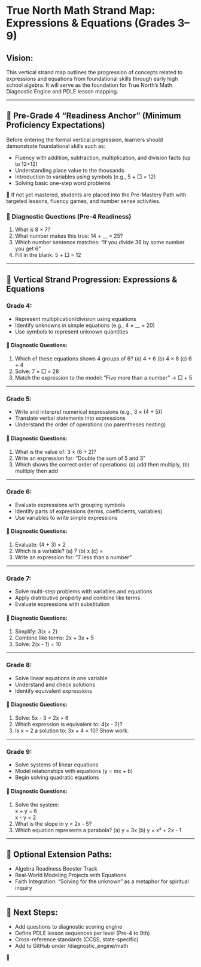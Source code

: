 # True North Math Strand Map: Expressions & Equations (Grades 3–9)

## Vision:
This vertical strand map outlines the progression of concepts related to expressions and equations from foundational skills through early high school algebra. It will serve as the foundation for True North’s Math Diagnostic Engine and PDLE lesson mapping.

---

## 🎯 Pre-Grade 4 “Readiness Anchor” (Minimum Proficiency Expectations)
Before entering the formal vertical progression, learners should demonstrate foundational skills such as:
- Fluency with addition, subtraction, multiplication, and division facts (up to 12×12)
- Understanding place value to the thousands
- Introduction to variables using symbols (e.g., 5 + □ = 12)
- Solving basic one-step word problems

🔁 If not yet mastered, students are placed into the Pre-Mastery Path with targeted lessons, fluency games, and number sense activities.

### 📝 Diagnostic Questions (Pre-4 Readiness)
1. What is 8 × 7?
2. What number makes this true: 14 + __ = 25?
3. Which number sentence matches: “If you divide 36 by some number you get 6”
4. Fill in the blank: 5 + □ = 12

---

## 📘 Vertical Strand Progression: Expressions & Equations

### Grade 4:
- Represent multiplication/division using equations
- Identify unknowns in simple equations (e.g., 4 × __ = 20)
- Use symbols to represent unknown quantities

#### 📝 Diagnostic Questions:
1. Which of these equations shows 4 groups of 6? (a) 4 + 6 (b) 4 × 6 (c) 6 ÷ 4
2. Solve: 7 × □ = 28
3. Match the expression to the model: “Five more than a number” → □ + 5

---

### Grade 5:
- Write and interpret numerical expressions (e.g., 3 × (4 + 5))
- Translate verbal statements into expressions
- Understand the order of operations (no parentheses nesting)

#### 📝 Diagnostic Questions:
1. What is the value of: 3 × (6 + 2)?
2. Write an expression for: “Double the sum of 5 and 3”
3. Which shows the correct order of operations: (a) add then multiply, (b) multiply then add

---

### Grade 6:
- Evaluate expressions with grouping symbols
- Identify parts of expressions (terms, coefficients, variables)
- Use variables to write simple expressions

#### 📝 Diagnostic Questions:
1. Evaluate: (4 + 3) × 2
2. Which is a variable? (a) 7 (b) x (c) =
3. Write an expression for: “7 less than a number”

---

### Grade 7:
- Solve multi-step problems with variables and equations
- Apply distributive property and combine like terms
- Evaluate expressions with substitution

#### 📝 Diagnostic Questions:
1. Simplify: 3(x + 2)
2. Combine like terms: 2x + 3x + 5
3. Solve: 2(x - 1) = 10

---

### Grade 8:
- Solve linear equations in one variable
- Understand and check solutions
- Identify equivalent expressions

#### 📝 Diagnostic Questions:
1. Solve: 5x - 3 = 2x + 6
2. Which expression is equivalent to: 4(x - 2)?
3. Is x = 2 a solution to: 3x + 4 = 10? Show work.

---

### Grade 9:
- Solve systems of linear equations
- Model relationships with equations (y = mx + b)
- Begin solving quadratic equations

#### 📝 Diagnostic Questions:
1. Solve the system:  
   x + y = 6  
   x - y = 2
2. What is the slope in y = 2x - 5?
3. Which equation represents a parabola? (a) y = 3x (b) y = x² + 2x - 1

---

## 🔄 Optional Extension Paths:
- Algebra Readiness Booster Track
- Real-World Modeling Projects with Equations
- Faith Integration: “Solving for the unknown” as a metaphor for spiritual inquiry

---

## 🧠 Next Steps:
- Add questions to diagnostic scoring engine
- Define PDLE lesson sequences per level (Pre-4 to 9th)
- Cross-reference standards (CCSS, state-specific)
- Add to GitHub under /diagnostic_engine/math

🧭
